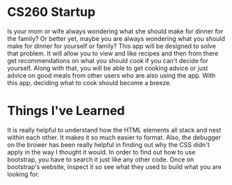 # CS260 Startup
Is your mom or wife always wondering what she should make for dinner for the family? Or better yet, maybe you are 
always wondering what you should make for dinner for yourself or family? This app will be designed to solve that problem.
It will allow you to view and like recipes and then from there get recommendations on what you should cook if you can't 
decide for yourself. Along with that, you will be able to get cooking advice or just advice on good meals from other users who are also using the app. With this app, deciding what to cook should become a breeze.

# Things I've Learned
It is really helpful to understand how the HTML elements all stack and nest within each other. It makes it so much easier to format. 
Also, the debugger on the brower has been really helpful in finding out why the CSS didn't apply in the way I thought it would. 
In order to find out how to use bootstrap, you have to search it just like any other code. Once on bootstrap's website, inspect it so see what they used to build what you are looking for. 
